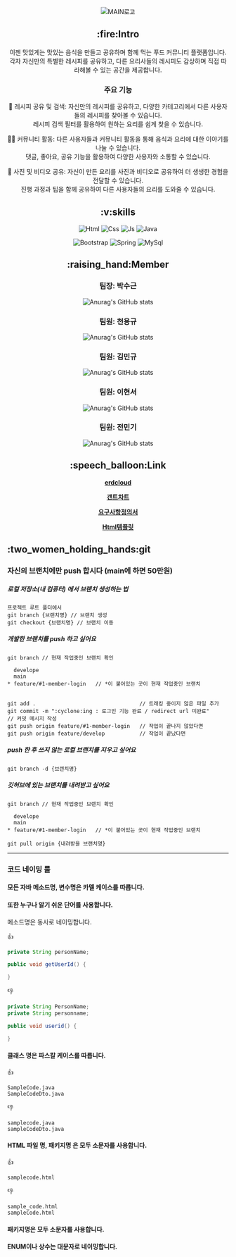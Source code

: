 <div align="center">



![MAIN로고](https://github.com/foxgeun/recipe/assets/121280503/d1c203f1-7002-420a-95aa-81a5971403b8)






  <h2>:fire:Intro</h2>

  <p>이젠 맛있게는 맛있는 음식을 만들고 공유하며 함께 먹는 푸드 커뮤니티 플랫폼입니다.<br> 각자 자신만의 특별한 레시피를 공유하고, 다른 요리사들의 레시피도 감상하며 직접 따라해볼 수 있는 공간을 제공합니다.

### 주요 기능


🍳 레시피 공유 및 검색: 자신만의 레시피를 공유하고, 다양한 카테고리에서 다른 사용자들의 레시피를 찾아볼 수 있습니다. <br>레시피 검색 필터를 활용하여 원하는 요리를 쉽게 찾을 수 있습니다.

👩‍🍳 커뮤니티 활동: 다른 사용자들과 커뮤니티 활동을 통해 음식과 요리에 대한 이야기를 나눌 수 있습니다.<br> 댓글, 좋아요, 공유 기능을 활용하여 다양한 사용자와 소통할 수 있습니다.

📸 사진 및 비디오 공유: 자신이 만든 요리를 사진과 비디오로 공유하여 더 생생한 경험을 전달할 수 있습니다.<br> 진행 과정과 팁을 함께 공유하여 다른 사용자들의 요리를 도와줄 수 있습니다.</p>

  
  <h2>:v:skills</h2>

  
![Html](https://img.shields.io/badge/HTML-239120?style=for-the-badge&logo=html5&logoColor=white)
![Css](https://img.shields.io/badge/CSS-239120?&style=for-the-badge&logo=css3&logoColor=white)
![Js](https://img.shields.io/badge/JavaScript-F7DF1E?style=for-the-badge&logo=JavaScript&logoColor=white)
![Java](https://img.shields.io/badge/Java-ED8B00?style=for-the-badge&logo=openjdk&logoColor=white)


![Bootstrap](https://img.shields.io/badge/Bootstrap-563D7C?style=for-the-badge&logo=bootstrap&logoColor=white)
![Spring](https://img.shields.io/badge/Spring-6DB33F?style=for-the-badge&logo=spring&logoColor=white)
![MySql](https://img.shields.io/badge/MySQL-00000F?style=for-the-badge&logo=mysql&logoColor=white)



  <h2>:raising_hand:Member</h2>

### 팀장: 박수근
![Anurag's GitHub stats](https://github-readme-stats.vercel.app/api?username=foxgeun&show_icons=true&theme=radical)
### 팀원: 천용규
![Anurag's GitHub stats](https://github-readme-stats.vercel.app/api?username=alive1020&show_icons=true&theme=radical)
### 팀원: 김민규
![Anurag's GitHub stats](https://github-readme-stats.vercel.app/api?username=kmingyuyu&show_icons=true&theme=radical)
### 팀원: 이현서
![Anurag's GitHub stats](https://github-readme-stats.vercel.app/api?username=eenql0529&show_icons=true&theme=radical)
### 팀원: 전민기
![Anurag's GitHub stats](https://github-readme-stats.vercel.app/api?username=mingi96&show_icons=true&theme=radical)



  <h2>:speech_balloon:Link</h2>

[**erdcloud**](https://www.erdcloud.com/d/QrJuwy2sJ9iWFPZNp)


[**갠트차트**](https://docs.google.com/spreadsheets/d/1rIzyAJdTPRRoDCJ99mbGD8wRouTvkVtLu_TsCAotIAM/edit#gid=1115838130)



[**요구사항정의서**](https://docs.google.com/spreadsheets/d/1yVZskRGVN5y52etl3DYE6SMND_y7NWA3oJBQd_XhPIM/edit#gid=0
)


[**Html템플릿**](https://themewagon.com/themes/free-bootstrap-4-html5-food-blog-website-template-yummy/
)

</div>
  <h2>:two_women_holding_hands:git</h2>

### 자신의 브랜치에만 push 합시다 (main에 하면 50만원)


##### 로컬 저장소(내 컴퓨터) 에서 브랜치 생성하는 법
```git
프로젝트 루트 폴더에서
git branch {브랜치명} // 브랜치 생성
git checkout {브랜치명} // 브랜치 이동
```
##### 개발한 브랜치를 push 하고 싶어요
```git
git branch // 현재 작업중인 브랜치 확인

  develope
  main
* feature/#1-member-login   // *이 붙어있는 곳이 현재 작업중인 브랜치


git add .                                 // 트래킹 중이지 않은 파일 추가
git commit -m ":cyclone:ing : 로그인 기능 완료 / redirect url 미완료"       // 커밋 메시지 작성
git push origin feature/#1-member-login   // 작업이 끝나지 않았다면
git push origin feature/develop           // 작업이 끝났다면
```
##### push 한 후 쓰지 않는 로컬 브랜치를 지우고 싶어요
```git
git branch -d {브랜치명}
```
##### 깃허브에 있는 브랜치를 내려받고 싶어요
```git
git branch // 현재 작업중인 브랜치 확인

  develope
  main
* feature/#1-member-login   // *이 붙어있는 곳이 현재 작업중인 브랜치

git pull origin {내려받을 브랜치명}
```
<hr>



### 코드 네이밍 룰

#### 모든 자바 메소드명, 변수명은 카멜 케이스를 따릅니다. 

#### 또한 누구나 알기 쉬운 단어를 사용합니다.

메소드명은 동사로 네이밍합니다.

:+1:
```java
private String personName; 

public void getUserId() {

}
```

:-1:
```java
private String PersonName;
private String personname; 

public void userid() {

}
```

#### 클래스 명은 파스칼 케이스를 따릅니다.

:+1:
```text
SampleCode.java
SampleCodeDto.java
```

:-1:
```text
samplecode.java
sampleCodeDto.java
```

#### HTML 파일 명, 패키지명 은 모두 소문자를 사용합니다.

:+1:
```text
samplecode.html
```

:-1:
```text
sample_code.html
sampleCode.html
```
#### 패키지명은 모두 소문자를 사용합니다.
#### ENUM이나 상수는 대문자로 네이밍합니다.








